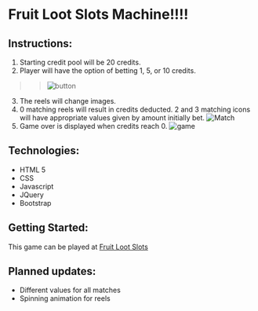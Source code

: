# Fruit Loot Slots Machine!!!!
## Instructions:
1. Starting credit pool will be 20 credits.
2. Player will have the option of betting 1, 5, or 10 credits. 
>>![button](https://i.imgur.com/DwNIN1w.png)
3. The reels will change images.
4. 0 matching reels will result in credits deducted. 2 and 3 matching icons will have appropriate values given by amount initially bet.
![Match](https://i.imgur.com/4YdxX5B.png)
5. Game over is displayed when credits reach 0.
![game](https://i.imgur.com/fPA4z2s.png)

## Technologies:
* HTML 5
* CSS
* Javascript
* JQuery
* Bootstrap

## Getting Started:
This game can be played at [Fruit Loot Slots	](https://ReyM84.github.io/slots/)

## Planned updates:
* Different values for all matches
* Spinning animation for reels


